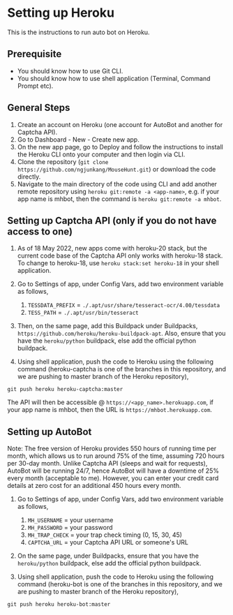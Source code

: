 # Setting up Heroku

This is the instructions to run auto bot on Heroku.

## Prerequisite

* You should know how to use Git CLI.
* You should know how to use shell application (Terminal, Command Prompt etc).

## General Steps

1. Create an account on Heroku (one account for AutoBot and another for Captcha API).
2. Go to Dashboard - New - Create new app.
3. On the new app page, go to Deploy and follow the instructions to install the Heroku CLI onto your computer and then login via CLI.
4. Clone the repository (`git clone https://github.com/ngjunkang/MouseHunt.git`) or download the code directly.
5. Navigate to the main directory of the code using CLI and add another remote repository using `heroku git:remote -a <app-name>`, e.g. if your app name is mhbot, then the command is `heroku git:remote -a mhbot`.

## Setting up Captcha API (only if you do not have access to one)

1. As of 18 May 2022, new apps come with heroku-20 stack, but the current code base of the Captcha API only works with heroku-18 stack. To change to heroku-18, use `heroku stack:set heroku-18` in your shell application.

2. Go to Settings of app, under Config Vars, add two environment variable as follows,
    1. `TESSDATA_PREFIX` = `./.apt/usr/share/tesseract-ocr/4.00/tessdata`
    2. `TESS_PATH` = `./.apt/usr/bin/tesseract`

3. Then, on the same page, add this Buildpack under Buildpacks, `https://github.com/heroku/heroku-buildpack-apt`. Also, ensure that you have the `heroku/python` buildpack, else add the official python buildpack.

4. Using shell application, push the code to Heroku using the following command (heroku-captcha is one of the branches in this repository, and we are pushing to master branch of the Heroku repository),

```
git push heroku heroku-captcha:master
```

The API will then be accessible @ `https://<app_name>.herokuapp.com`, if your app name is mhbot, then the URL is `https://mhbot.herokuapp.com`.

## Setting up AutoBot

Note: The free version of Heroku provides 550 hours of running time per month, which allows us to run around 75% of the time, assuming 720 hours per 30-day month. Unlike Captcha API (sleeps and wait for requests), AutoBot will be running 24/7, hence AutoBot will have a downtime of 25% every month (acceptable to me). However, you can enter your credit card details at zero cost for an additional 450 hours every month.


1. Go to Settings of app, under Config Vars, add two environment variable as follows,
    1. `MH_USERNAME` = your username
    2. `MH_PASSWORD` = your password
    3. `MH_TRAP_CHECK` = your trap check timing (0, 15, 30, 45)
    4. `CAPTCHA_URL` = your Captcha API URL or someone's URL

2. On the same page, under Buildpacks, ensure that you have the `heroku/python` buildpack, else add the official python buildpack.

3. Using shell application, push the code to Heroku using the following command (heroku-bot is one of the branches in this repository, and we are pushing to master branch of the Heroku repository),

```
git push heroku heroku-bot:master
```

